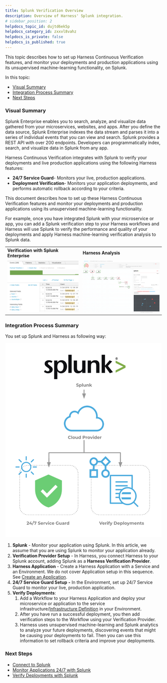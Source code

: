 ```yaml
---
title: Splunk Verification Overview
description: Overview of Harness' Splunk integration.
# sidebar_position: 2
helpdocs_topic_id: dujtd6ek5p
helpdocs_category_id: zxxvl8vahz
helpdocs_is_private: false
helpdocs_is_published: true
---
```


This topic describes how to set up Harness Continuous Verification features, and monitor your deployments and production applications using its unsupervised machine-learning functionality, on Splunk.

In this topic:

* [Visual Summary](#visual_summary)
* [Integration Process Summary](#integration_process_summary)
* [Next Steps](#next_steps)

### Visual Summary

Splunk Enterprise enables you to search, analyze, and visualize data gathered from your microservices, websites, and apps. After you define the data source, Splunk Enterprise indexes the data stream and parses it into a series of individual events that you can view and search. Splunk provides a REST API with over 200 endpoints. Developers can programmatically index, search, and visualize data in Splunk from any app.

Harness Continuous Verification integrates with Splunk to verify your deployments and live production applications using the following Harness features:

* **24/7 Service Guard**- Monitors your live, production applications.
* **Deployment Verification**- Monitors your application deployments, and performs automatic rollback according to your criteria.

This document describes how to set up these Harness Continuous Verification features and monitor your deployments and production applications using its unsupervised machine-learning functionality.

For example, once you have integrated Splunk with your microservice or app, you can add a Splunk verification step to your Harness workflows and Harness will use Splunk to verify the performance and quality of your deployments and apply Harness machine-learning verification analysis to Splunk data.



|  |  |
| --- | --- |
| **Verification with Splunk Enterprise** | **Harness Analysis** |
| ![](./static/splunk-left.png) | ![](./static/splunk-right.png) |

### Integration Process Summary

You set up Splunk and Harness as following way:

![](./static/splunk-verification-overview-11.png)

1. **Splunk** - Monitor your application using Splunk. In this article, we assume that you are using Splunk to monitor your application already.
2. **​Verification Provider Setup** - In Harness, you connect Harness to your Splunk account, adding Splunk as a **Harness Verification Provider**.
3. **Harness Application** - Create a Harness Application with a Service and an Environment. We do not cover Application setup in this sequence. See [Create an Application](../../../model-cd-pipeline/applications/application-configuration.md).
4. **​24/7 Service Guard Setup** **-** In the Environment, set up 24/7 Service Guard to monitor your live, production application.
5. ​**Verify Deployments**:
	1. Add a Workflow to your Harness Application and deploy your microservice or application to the service infrastructure/[Infrastructure Definition](../../../model-cd-pipeline/environments/environment-configuration.md#add-an-infrastructure-definition) in your Environment.
	2. After you have run a successful deployment, you then add verification steps to the Workflow using your Verification Provider.
	3. Harness uses unsupervised machine-learning and Splunk analytics to analyze your future deployments, discovering events that might be causing your deployments to fail. Then you can use this information to set rollback criteria and improve your deployments.

### Next Steps

* [Connect to Splunk](../../splunk-verification/1-splunk-connection-setup.md)
* [Monitor Applications 24/7 with Splunk](../../splunk-verification/2-24-7-service-guard-for-splunk.md)
* [Verify Deployments with Splunk](../../splunk-verification/3-verify-deployments-with-splunk.md)

